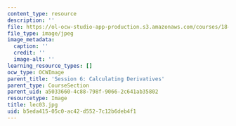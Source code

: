 ```yaml
---
content_type: resource
description: ''
file: https://ol-ocw-studio-app-production.s3.amazonaws.com/courses/18-01sc-single-variable-calculus-fall-2010/b5eda41505c0ac42d5527c12b6deb4f1_lec03.jpg
file_type: image/jpeg
image_metadata:
  caption: ''
  credit: ''
  image-alt: ''
learning_resource_types: []
ocw_type: OCWImage
parent_title: 'Session 6: Calculating Derivatives'
parent_type: CourseSection
parent_uid: a5033660-4c88-798f-9066-2c641ab35802
resourcetype: Image
title: lec03.jpg
uid: b5eda415-05c0-ac42-d552-7c12b6deb4f1
---
```

